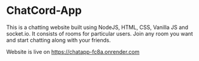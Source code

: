# ChatCord-App
This is a chatting website built using NodeJS, HTML, CSS, Vanilla JS and socket.io. It consists of rooms for particular users. Join any room you want and start chatting along with your friends.
<!-- JUST OPEN THE  TERMINAL ON VS CODE AND TYPE THE COMMAND `npm run dev` and then you will be directed to the chatcord website.  -->
Website is live on https://chatapp-fc8a.onrender.com

